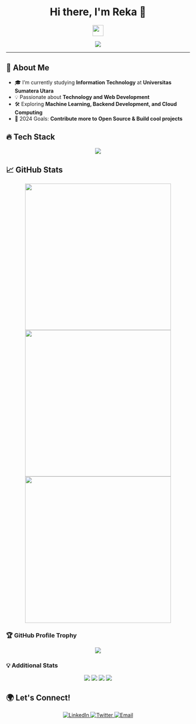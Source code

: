 <h1 align="center">Hi there, I'm Reka 👋</h1>
<p align="center">
  <img src="https://media.giphy.com/media/hvRJCLFzcasrR4ia7z/giphy.gif" width="30px">
</p>

<p align="center">
  <img src="https://readme-typing-svg.herokuapp.com?color=%23F7C92D&center=true&vCenter=true&lines=Welcome+to+my+GitHub!+🚀;Full-Stack+Developer+💻;AI+%26+Data+Enthusiast+🤖;Open+Source+Contributor+🌍">
</p>

---

## 🚀 About Me
- 🎓 I’m currently studying **Information Technology** at **Universitas Sumatera Utara**  
- 💡 Passionate about **Technology and Web Development**  
- 🛠️ Exploring **Machine Learning, Backend Development, and Cloud Computing**  
- 🎯 2024 Goals: **Contribute more to Open Source & Build cool projects**  

## 🔥 Tech Stack
<p align="center">
  <img src="https://skillicons.dev/icons?i=html,css,js,react,python,django,mysql,git,github,vscode,figma" />
</p>

## 📈 GitHub Stats  
<p align="center">
  <img src="https://github-readme-stats.vercel.app/api?username=YOUR_USERNAME&show_icons=true&theme=radical" width="400px"/>
  <img src="https://github-readme-stats.vercel.app/api/top-langs/?username=YOUR_USERNAME&layout=compact&langs_count=6&theme=radical" width="400px"/>
  <br />
  <img src="https://github-readme-streak-stats.herokuapp.com/?user=YOUR_USERNAME&theme=radical" width="400px"/>
</p>

### 🏆 GitHub Profile Trophy  
<p align="center">
  <img src="https://github-profile-trophy.vercel.app/?username=YOUR_USERNAME&theme=radical&no-bg=true&margin-w=5" />
</p>

### 💡 Additional Stats  
<p align="center">
  <img src="https://img.shields.io/github/stars/YOUR_USERNAME?style=for-the-badge" />
  <img src="https://img.shields.io/github/commits-since/YOUR_USERNAME/main?style=for-the-badge" />
  <img src="https://img.shields.io/github/issues/YOUR_USERNAME?style=for-the-badge" />
  <img src="https://img.shields.io/github/contributors/YOUR_USERNAME?style=for-the-badge" />
</p>

## 🌍 Let's Connect!
<p align="center">
  <a href="www.linkedin.com/in/reka-oktavia-br-sihombing-3a5760342" target="_blank">
    <img alt="LinkedIn" src="https://img.shields.io/badge/LinkedIn-blue?style=for-the-badge&logo=linkedin&logoColor=white" />
  </a>
  <a href="https://twitter.com/YOUR_TWITTER" target="_blank">
    <img alt="Twitter" src="https://img.shields.io/badge/Twitter-blue?style=for-the-badge&logo=twitter&logoColor=white" />
  </a>
  <a href="mailto:YOUR_EMAIL">
    <img alt="Email" src="https://img.shields.io/badge/Email-red?style=for-the-badge&logo=gmail&logoColor=white" />
  </a>
</p>

